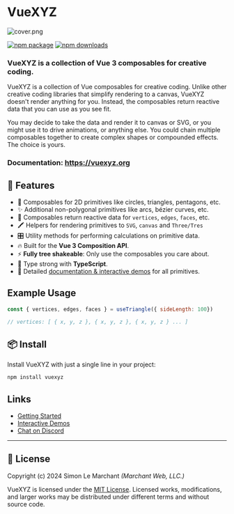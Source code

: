 # VueXYZ

![cover.png](https://github.com/vuexyz/vuexyz/raw/main/docs%2Fpublic%2Fcover.png)

<p>
  <a href="https://www.npmjs.com/package/vuexyz"><img src="https://img.shields.io/npm/v/vuexyz?color=%23197ef2" alt="npm package"></a>
  <a href="https://www.npmjs.com/package/vuexyz"><img src="https://img.shields.io/npm/dm/vuexyz?color=%23197ef2" alt="npm downloads"></a>
</p>

### VueXYZ is a collection of Vue 3 composables for creative coding.

VueXYZ is a collection of Vue composables for creative coding. Unlike other creative coding libraries that simplify rendering to a canvas, VueXYZ doesn't render anything for you. Instead, the composables return reactive data that you can use as you see fit.

You may decide to take the data and render it to canvas or SVG, or you might use it to drive animations, or anything else. You could chain multiple composables together to create complex shapes or compounded effects. The choice is yours.

### Documentation: https://vuexyz.org

## 🚀 Features

- 💎 Composables for 2D primitives like circles, triangles, pentagons, etc.
- ✨ Additional non-polygonal primitives like arcs, bézier curves, etc.
- 📐 Composables return reactive data for `vertices`, `edges`, `faces`, etc.
- 🖍  Helpers for rendering primitives to `SVG`, `canvas` and `Three/Tres`
- 🎛️ Utility methods for performing calculations on primitive data.
- 🔥 Built for the **Vue 3 Composition API**.
- ⚡ **Fully tree shakeable**: Only use the composables you care about.
- 📒 Type strong with **TypeScript**.
- 🎨 Detailed [documentation & interactive demos](https://vuexyz.org) for all primitives.

## Example Usage

```js
const { vertices, edges, faces } = useTriangle({ sideLength: 100})

// vertices: [ { x, y, z }, { x, y, z }, { x, y, z } ... ]
```

## 📦 Install

Install VueXYZ with just a single line in your project:

```bash
npm install vuexyz
```

## Links

- [Getting Started](https://vuexyz.org/getting-started)
- [Interactive Demos](https://vuexyz.org/demo/basic-primitives)
- [Chat on Discord](https://discord.gg/hKyfDAddsK)

---

## 📄 License

Copyright (c) 2024 Simon Le Marchant _(Marchant Web, LLC.)_

VueXYZ is licensed under the [MIT License](https://github.com/vuexyz/vuexyz/blob/main/LICENSE). Licensed works, modifications, and larger works may be distributed under different terms and without source code.
